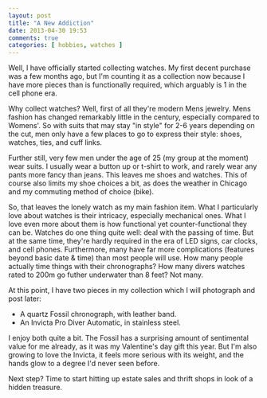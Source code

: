 ```yaml
---
layout: post
title: "A New Addiction"
date: 2013-04-30 19:53
comments: true
categories: [ hobbies, watches ]
---
```


Well, I have officially started collecting watches. My first decent purchase was a few months ago, but I'm counting it as a collection now because I have more pieces than is functionally required, which arguably is 1 in the cell phone era.

Why collect watches? Well, first of all they're modern Mens jewelry. Mens fashion has changed remarkably little in the century, especially compared to Womens'. So with suits that may stay "in style" for 2-6 years depending on the cut, men only have a few places to go to express their style: shoes, watches, ties, and cuff links.

Further still, very few men under the age of 25 (my group at the moment) wear suits. I usually wear a button up or t-shirt to work, and rarely wear any pants more fancy than jeans. This leaves me shoes and watches. This of course also limits my shoe choices a bit, as does the weather in Chicago and my commuting method of choice (bike).

So, that leaves the lonely watch as my main fashion item. What I particularly love about watches is their intricacy, especially mechanical ones. What I love even more about them is how functional yet counter-functional they can be. Watches do one thing quite well: deal with the passing of time. But at the same time, they're hardly required in the era of LED signs, car clocks, and cell phones. Furthermore, many have far more complications (features beyond basic date & time) than most people will use. How many people actually time things with their chronographs? How many divers watches rated to 200m go futher underwater than 8 feet? Not many.

At this point, I have two pieces in my collection which I will photograph and post later:

* A quartz Fossil chronograph, with leather band.
* An Invicta Pro Diver Automatic, in stainless steel.

I enjoy both quite a bit. The Fossil has a surprising amount of sentimental value for me already, as it was my Valentine's day gift this year. But I'm also growing to love the Invicta, it feels more serious with its weight, and the hands glow to a degree I'd never seen before.

Next step? Time to start hitting up estate sales and thrift shops in look of a hidden treasure.
